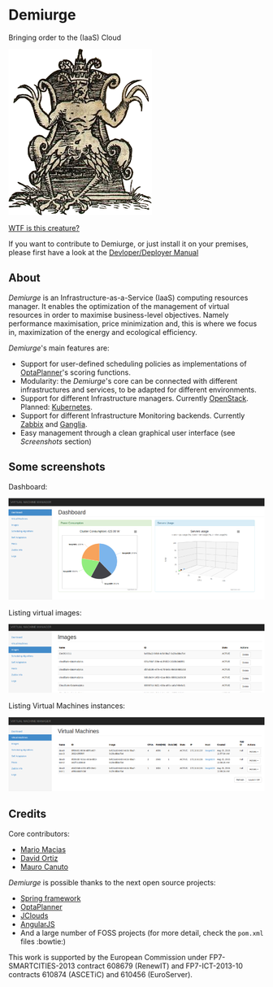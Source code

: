 # Demiurge

Bringing order to the (IaaS) Cloud

![Demiurge image](etc/demiurge.png)

[WTF is this creature?](https://en.wikipedia.org/wiki/Demiurge)

If you want to contribute to Demiurge, or just install it on your premises, please first have a look at the [Devloper/Deployer Manual](doc/dev.md)

## About

_Demiurge_ is an Infrastructure-as-a-Service (IaaS) computing resources manager. It enables the optimization of the
management of virtual resources in order to maximise business-level objectives. Namely performance maximisation, price
minimization and, this is where we focus in, maximization of the energy and ecological efficiency.

_Demiurge_'s main features are:

* Support for user-defined scheduling policies as implementations of
  [OptaPlanner](https://github.com/droolsjbpm/optaplanner)'s scoring functions.
* Modularity: the _Demiurge_'s core can be connected with different infrastructures and services, to be adapted for
  different environments.
* Support for different Infrastructure managers. Currently [OpenStack](https://github.com/openstack/openstack).
  Planned: [Kubernetes](http://kubernetes.io/).
* Support for different Infrastructure Monitoring backends. Currently [Zabbix](https://github.com/zabbix/zabbix)
  and [Ganglia](https://github.com/ganglia).
* Easy management through a clean graphical user interface (see _Screenshots_ section)

## Some screenshots

Dashboard:

![Dashboard](etc/sshot/dashboard.png)

Listing virtual images:

![Images list](etc/sshot/imageslist.png)

Listing Virtual Machines instances:

![VMs list](etc/sshot/vmslist.png)
	
## Credits

Core contributors:

* [Mario Macias](http://github.com/mariomac)
* [David Ortiz](http://github.com/davidor)
* [Mauro Canuto](https://github.com/maurocanuto)

_Demiurge_ is possible thanks to the next open source projects:

* [Spring framework](https://github.com/spring-projects/spring-framework)
* [OptaPlanner](https://github.com/droolsjbpm/optaplanner)
* [JClouds](https://github.com/jclouds/jclouds)
* [AngularJS](https://github.com/angular/angular)
* And a large number of FOSS projects (for more detail, check the `pom.xml` files :bowtie:)



This work is supported by the European Commission under FP7-SMARTCITIES-2013 contract 608679 (RenewIT)
and FP7-ICT-2013-10 contracts 610874 (ASCETiC) and 610456 (EuroServer).



